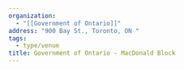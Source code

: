 ```yaml
---
organization:
  - "[[Government of Ontario]]"
address: "900 Bay St., Toronto, ON "
tags:
  - type/venue
title: Government of Ontario - MacDonald Block
---
```

